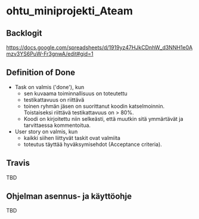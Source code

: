 # ohtu_miniprojekti_Ateam

## Backlogit
https://docs.google.com/spreadsheets/d/1919yz47HJkCDnhW_d3NNH1e0Amzv3YS6PuW-Fr3gnwA/edit#gid=1

## Definition of Done
* Task on valmis ('done'), kun
  * sen kuvaama toiminnallisuus on toteutettu
  * testikattavuus on riittävä
  * toinen ryhmän jäsen on suorittanut koodin katselmoinnin. Toistaiseksi riittävä testikattavuus on > 80%.
  * Koodi on kirjoitettu niin selkeästi, että muutkin sitä ymmärtävät ja tarvittaessa kommentoitua. 
* User story on valmis, kun
  * kaikki siihen liittyvät taskit ovat valmiita
  * toteutus täyttää hyväksymisehdot (Acceptance criteria).

## Travis
TBD

## Ohjelman asennus- ja käyttöohje
TBD